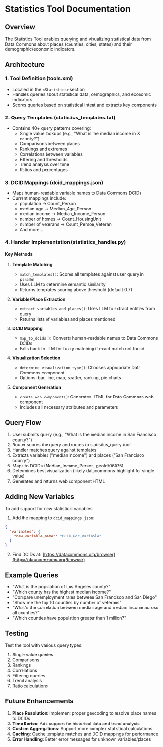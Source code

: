 # Statistics Tool Documentation

## Overview

The Statistics Tool enables querying and visualizing statistical data from Data Commons about places (counties, cities, states) and their demographic/economic indicators.

## Architecture

### 1. Tool Definition (tools.xml)

- Located in the `<Statistics>` section
- Handles queries about statistical data, demographics, and economic indicators
- Scores queries based on statistical intent and extracts key components

### 2. Query Templates (statistics_templates.txt)

- Contains 40+ query patterns covering:
  - Single value lookups (e.g., "What is the median income in X county?")
  - Comparisons between places
  - Rankings and extremes
  - Correlations between variables
  - Filtering and thresholds
  - Trend analysis over time
  - Ratios and percentages

### 3. DCID Mappings (dcid_mappings.json)

- Maps human-readable variable names to Data Commons DCIDs
- Current mappings include:
  - population → Count_Person
  - median age → Median_Age_Person
  - median income → Median_Income_Person
  - number of homes → Count_HousingUnit
  - number of veterans → Count_Person_Veteran
  - And more...

### 4. Handler Implementation (statistics_handler.py)

#### Key Methods

1. **Template Matching**
   - `match_templates()`: Scores all templates against user query in parallel
   - Uses LLM to determine semantic similarity
   - Returns templates scoring above threshold (default 0.7)

2. **Variable/Place Extraction**
   - `extract_variables_and_places()`: Uses LLM to extract entities from query
   - Returns lists of variables and places mentioned

3. **DCID Mapping**
   - `map_to_dcids()`: Converts human-readable names to Data Commons DCIDs
   - Falls back to LLM for fuzzy matching if exact match not found

4. **Visualization Selection**
   - `determine_visualization_type()`: Chooses appropriate Data Commons component
   - Options: bar, line, map, scatter, ranking, pie charts

5. **Component Generation**
   - `create_web_component()`: Generates HTML for Data Commons web component
   - Includes all necessary attributes and parameters

## Query Flow

1. User submits query (e.g., "What is the median income in San Francisco county?")
2. Router scores the query and routes to statistics_query tool
3. Handler matches query against templates
4. Extracts variables ("median income") and places ("San Francisco county")
5. Maps to DCIDs (Median_Income_Person, geoId/06075)
6. Determines best visualization (likely datacommons-highlight for single value)
7. Generates and returns web component HTML

## Adding New Variables

To add support for new statistical variables:

1. Add the mapping to `dcid_mappings.json`:

```json
{
  "variables": {
    "new_variable_name": "DCID_For_Variable"
  }
}
```

2. Find DCIDs at: [https://datacommons.org/browser](https://datacommons.org/browser)

## Example Queries

- "What is the population of Los Angeles county?"
- "Which county has the highest median income?"
- "Compare unemployment rates between San Francisco and San Diego"
- "Show me the top 10 counties by number of veterans"
- "What's the correlation between median age and median income across all counties?"
- "Which counties have population greater than 1 million?"

## Testing

Test the tool with various query types:

1. Single value queries
2. Comparisons
3. Rankings
4. Correlations
5. Filtering queries
6. Trend analysis
7. Ratio calculations

## Future Enhancements

1. **Place Resolution**: Implement proper geocoding to resolve place names to DCIDs
2. **Time Series**: Add support for historical data and trend analysis
3. **Custom Aggregations**: Support more complex statistical calculations
4. **Caching**: Cache template matches and DCID mappings for performance
5. **Error Handling**: Better error messages for unknown variables/places